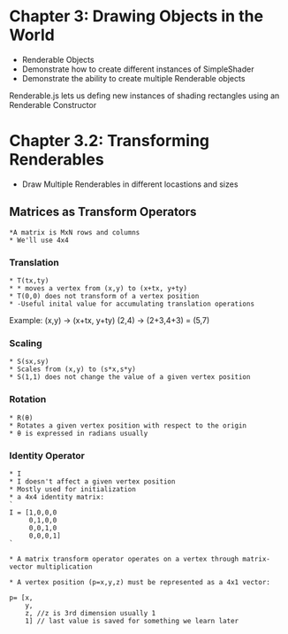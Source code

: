 # Chapter 3: Drawing Objects in the World

* Renderable Objects
* Demonstrate how to create different instances of SimpleShader
* Demonstrate the ability to create multiple Renderable objects

Renderable.js lets us defing new instances of shading rectangles using an Renderable Constructor

# Chapter 3.2: Transforming Renderables

* Draw Multiple Renderables in different locastions and sizes
## Matrices as Transform Operators
    *A matrix is MxN rows and columns
    * We'll use 4x4

### Translation
    * T(tx,ty)
    * * moves a vertex from (x,y) to (x+tx, y+ty)
    * T(0,0) does not transform of a vertex position
    * -Useful inital value for accumulating translation operations
Example: (x,y) -> (x+tx, y+ty)
        (2,4) -> (2+3,4+3) = (5,7)

### Scaling
    * S(sx,sy)
    * Scales from (x,y) to (s*x,s*y)
    * S(1,1) does not change the value of a given vertex position

### Rotation
    * R(θ)
    * Rotates a given vertex position with respect to the origin
    * θ is expressed in radians usually

### Identity Operator
    * I
    * I doesn't affect a given vertex position
    * Mostly used for initialization
    * a 4x4 identity matrix:
    `
    I = [1,0,0,0
         0,1,0,0
         0,0,1,0
         0,0,0,1]
    `

    * A matrix transform operator operates on a vertex through matrix-vector multiplication

    * A vertex position (p=x,y,z) must be represented as a 4x1 vector:

    p= [x,
        y,
        z, //z is 3rd dimension usually 1
        1] // last value is saved for something we learn later

